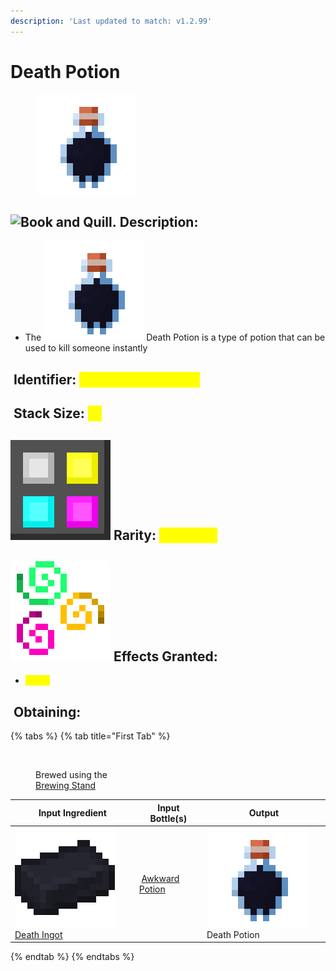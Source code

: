 ```yaml
---
description: 'Last updated to match: v1.2.99'
---
```


# Death Potion

<figure><img src="https://github.com/ItsMePok/PFE/blob/wikiAssets/wikiMain/death_potion.png?raw=true" alt=""><figcaption></figcaption></figure>

## <img src="https://minecraft.wiki/images/Book_and_Quill_JE2_BE2.png?2128f" alt="Book and Quill." data-size="line"> Description: <a href="#description" id="description"></a>

* The <img src="https://github.com/ItsMePok/PFE/blob/wikiAssets/wikiMain/death_potion.png?raw=true" alt="" data-size="line"> Death Potion is a type of potion that can be used to kill someone instantly

## <img src="https://minecraft.wiki/images/Name_Tag_JE2_BE2.png?cbdc1" alt="" data-size="line"> Identifier: <mark style="color:yellow;">**poke:death\_potion**</mark> <a href="#identifier" id="identifier"></a>

## <img src="https://minecraft.wiki/images/Light_Gray_Bundle_JE1_BE1.png?b552e" alt="" data-size="line"> Stack Size: <mark style="color:yellow;">16</mark> <a href="#stack-size" id="stack-size"></a>

## <img src="https://github.com/ItsMePok/PFE/blob/wikiAssets/MiscIcons/Rarity.png?raw=true" alt="Rarity." data-size="line"> Rarity: <mark style="color:yellow;">Common</mark> <a href="#rarity" id="rarity"></a>

## <img src="https://github.com/ItsMePok/PFE/blob/wikiAssets/MiscIcons/effect_particles.png?raw=true" alt="" data-size="line"> Effects Granted: <a href="#effects-granted" id="effects-granted"></a>

* <mark style="color:yellow;">Death</mark>

## <img src="https://minecraft.wiki/images/thumb/Crafting_Table_JE4_BE3.png/150px-Crafting_Table_JE4_BE3.png?5767f" alt="" data-size="line"> Obtaining: <a href="#obtaining" id="obtaining"></a>

{% tabs %}
{% tab title="First Tab" %}
<figure><img src="https://minecraft.wiki/images/thumb/Brewing_Stand_(empty)_JE10.png/150px-Brewing_Stand_(empty)_JE10.png?58d74" alt=""><figcaption><p>Brewed using the<br><a href="https://minecraft.wiki/w/Brewing_Stand">Brewing Stand</a></p></figcaption></figure>

| Input Ingredient                                                                                                                                              | Input Bottle(s)                                                                                                                                                 | Output                                                                                                                              |
| ------------------------------------------------------------------------------------------------------------------------------------------------------------- | --------------------------------------------------------------------------------------------------------------------------------------------------------------- | ----------------------------------------------------------------------------------------------------------------------------------- |
| <img src="https://github.com/ItsMePok/PFE/blob/wikiAssets/wikiMain/death_ingot.png?raw=true" alt="" data-size="line"> [Death Ingot](../ingots/death-ingot.md) | <img src="https://minecraft.wiki/images/Water_Bottle_JE2_BE2.png?acae5" alt="" data-size="line"> [Awkward Potion](https://minecraft.wiki/w/Potion#Base_potions) | <img src="https://github.com/ItsMePok/PFE/blob/wikiAssets/wikiMain/death_potion.png?raw=true" alt="" data-size="line"> Death Potion |
{% endtab %}
{% endtabs %}
